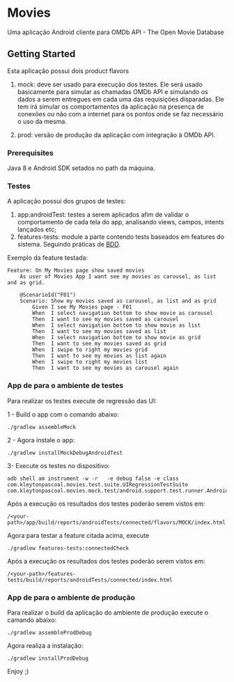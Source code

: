 # Movies

Uma aplicação Android cliente para OMDb API - The Open Movie Database

## Getting Started

Esta aplicação possui dois product flavors

1) mock: deve ser usado para execução dos testes. Ele será usado basicamente para simular as chamadas OMDb API e simulando os dados a serem entregues em cada uma das requisições disparadas. Ele tem irá simular os comportamentos da aplicação na presença de conexões ou não com a internet para os pontos onde se faz necessário o uso da mesma.

2) prod: versão de produção da aplicação com integração à OMDb API.

### Prerequisites

Java 8 e Android SDK setados no path da máquina.


### Testes

A aplicação possui dos grupos de testes:

1) app:androidTest: testes a serem aplicados afim de validar o comportamento de cada tela do app, analisando views, campos, intents lançados etc;
2) features-tests: module a parte contendo tests baseados em features do sistema. Seguindo práticas de [BDD](https://en.wikipedia.org/wiki/Behavior-driven_development).

Exemplo da feature testada:

```
Feature: On My Movies page show saved movies
    As user of Movies App I want see my movies as carousel, as list and as grid.

    @ScenarioId("F01")
    Scenario: Show my movies saved as carousel, as list and as grid
        Given I see My Movies page - F01
        When  I select navigation bottom to show movie as carousel
        Then  I want to see my movies saved as carousel
        When  I select navigation bottom to show movie as list
        Then  I want to see my movies saved as list
        When  I select navigation bottom to show movie as grid
        Then  I want to see my movies saved as grid
        When  I swipe to right my movies grid
        Then  I want to see my movies as list again
        When  I swipe to right my movies list
        Then  I want to see my movies as carousel again

```



### App de para o ambiente de testes

Para realizar os testes execute de regressão das UI:

1 - Build o app com o comando abaixo:

```
./gradlew assembleMock
```

2 - Agora instale o app:

```
./gradlew installMockDebugAndroidTest
```

3- Execute os testes no dispositivo:

```
adb shell am instrument -w -r   -e debug false -e class com.kleytonpascoal.movies.test.suite.UIRegressionTestSuite com.kleytonpascoal.movies.mock.test/android.support.test.runner.AndroidJUnitRunner
```

Após a execução os resultados dos testes poderão serem vistos em:

```
/<your-path>/app/build/reports/androidTests/connected/flavors/MOCK/index.html
```


Agora para testar a feature citada acima, execute

```
./gradlew features-tests:connectedCheck
```

Após a execução os resultados dos testes poderão serem vistos em:

```
/<your-path>/features-tests/build/reports/androidTests/connected/index.html
```


### App de para o ambiente de produção

Para realizar o build da aplicação do ambiente de produção execute o camando abaixo:

```
./gradlew assembleProdDebug
```

Agora realiza a instalação:

```
./gradlew installProdDebug
```

Enjoy ;)

